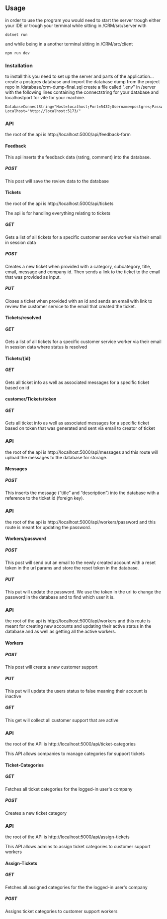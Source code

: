 ## Usage

in order to use the program you would need to start the server trough either your IDE or trough your terminal while sitting in /CRM/src/server with

```
dotnet run
```

and while being in a another terminal sitting in /CRM/src/client

```
npm run dev
```

### Installation

to install this you need to set up the server and parts of the application...
create a postgres database and import the database dump from the project repo in /database/crm-dump-final.sql
create a file called ".env" in /server with the following lines containing the connectstring for your database and localhostport for vite for your machine.
```
DatabaseConnectString="Host=localhost;Port=5432;Username=postgres;Password=postgres;Database=crm;SearchPath=public"
Localhost="http://localhost:5173/"
```


### API
the root of the api is http://localhost:5000/api/feedback-form

#### Feedback 

This api inserts the  feedback data (rating, comment) into the database.

##### POST 

This post will save the review data to the database

####  Tickets

the root of the api is http://localhost:5000/api/tickets

The api is for handling everything relating to tickets

##### GET 

Gets a list of all tickets for a specific customer service worker via their email in session data

##### POST 

Creates a new ticket when provided with a category, subcategory, title, email, message and company id. Then sends a link to the ticket to the email that was provided as input.

##### PUT

Closes a ticket when provided with an id and sends an email with link to review the customer service to the email that created the ticket.


####  Tickets/resolved

##### GET 

Gets a list of all tickets for a specific customer service worker via their email in session data where status is resolved

####  Tickets/{id}

##### GET 

Gets all ticket info as well as associated messages for a specific ticket based on id

####  customer/Tickets/token

##### GET 

Gets all ticket info as well as associated messages for a specific ticket based on token that was generated and sent via email to creator of ticket


### API 

the root of the api is http://localhost:5000/api/messages and this route will upload the messages to the database for storage.

####  Messages

##### POST

This inserts the message (“title” and “description”) into the database with a reference to the ticket id (foreign key).


### API 

the root of the api is http://localhost:5000/api/workers/password and this route is meant for updating the password.

#### Workers/password

##### POST

This post will send out an email to the newly created account with a reset token in the url params and store the reset token in the database.

##### PUT

This put will update the password. We use the token in the url to change the password in the database and to find which user it is.

### API

the root of the api is http://localhost:5000/api/workers and this route is meant for creating new accounts and updating their active status in the database and as well as getting all the active workers.

#### Workers


##### POST

This post will create a new customer support

##### PUT

This put will update the users status to false meaning their account is inactive

##### GET

This get will collect all customer support that are active


### API

the root of the API is http://localhost:5000/api/ticket-categories

This API allows companies to manage categories for support tickets

#### Ticket-Categories

##### GET

Fetches all ticket categories for the logged-in user's company

##### POST

Creates a new ticket category


### API

the root of the API is http://localhost:5000/api/assign-tickets

This API allows admins to assign ticket categories to customer support workers

#### Assign-Tickets

##### GET

Fetches all assigned categories for the the logged-in user's company

##### POST

Assigns ticket categories to customer support workers

